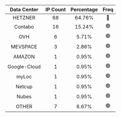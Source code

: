 | Data Center | IP Count | Percentage | Freq |
|:------------:|:--------:|:-----------:|:-----:|
| HETZNER | 68 | 64.76% | 🔴 |
| Contabo | 16 | 15.24% | 🟢 |
| OVH | 6 | 5.71% | 🟢 |
| MEVSPACE | 3 | 2.86% | 🟢 |
| AMAZON | 1 | 0.95% | 🟢 |
| Google-Cloud | 1 | 0.95% | 🟢 |
| myLoc | 1 | 0.95% | 🟢 |
| Netcup | 1 | 0.95% | 🟢 |
| Nubes | 1 | 0.95% | 🟢 |
| OTHER | 7 | 6.67% | 🟢 |